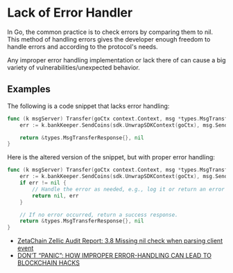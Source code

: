 # Lack of Error Handler

In Go, the common practice is to check errors by comparing them to nil. This method of handling errors gives the developer enough freedom to handle errors and according to the protocol's needs.

Any improper error handling implementation or lack there of can cause a big variety of vulnerabilities/unexpected behavior.

## Examples

The following is a code snippet that lacks error handling:

```go
func (k msgServer) Transfer(goCtx context.Context, msg *types.MsgTransfer) (*types.MsgTransferResponse, error) {
    err := k.bankKeeper.SendCoins(sdk.UnwrapSDKContext(goCtx), msg.Sender, msg.Receiver, msg.Amount)

    return &types.MsgTransferResponse{}, nil
}
```

Here is the altered version of the snippet, but with proper error handling:

```go
func (k msgServer) Transfer(goCtx context.Context, msg *types.MsgTransfer) (*types.MsgTransferResponse, error) {
    err := k.bankKeeper.SendCoins(sdk.UnwrapSDKContext(goCtx), msg.Sender, msg.Receiver, msg.Amount)
    if err != nil {
        // Handle the error as needed, e.g., log it or return an error response.
        return nil, err
    }

    // If no error occurred, return a success response.
    return &types.MsgTransferResponse{}, nil
}
```

- [ZetaChain Zellic Audit Report: 3.8 Missing nil check when parsing client event](https://drive.google.com/drive/folders/10PFcoASYKhllalv5n1AW4mYD12urPgWJ)
- [DON’T “PANIC”: HOW IMPROPER ERROR-HANDLING CAN LEAD TO BLOCKCHAIN HACKS](https://www.halborn.com/blog/post/dont-panic-how-improper-error-handling-can-lead-to-blockchain-hacks)
